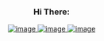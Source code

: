 <h3 align="center">Hi There:</h3>
<p align="center">
<a href="mailto:junu0516@kakao.com">
<img src="https://img.shields.io/badge/Gmail-d14836?style=flat-square&logo=Gmail&logoColor=white&labelColor=d14836&link=mailto:junu0516@kakao.com" alt="image"/>
</a>
<a href="https://www.instagram.com/junu0516/">
<img src="https://img.shields.io/badge/Instagram-ff69b4?style=flat-square&logo=instagram&logoColor=white&labelColor=ff69b4&link=https://www.instagram.com/junu0516/" alt="image"/>
</a>
   <a href="https://www.linkedin.com/in/junu0516/">
<img src="https://img.shields.io/badge/LinkedIn-blue?style=flat-square&logo=Linkedin&logoColor=white&labelColor=blue&link=https://www.linkedin.com/in/junu0516/" alt="image"/>
   </a>
<!--
   <a href="https://junu0516.github.io">
<img src="https://img.shields.io/badge/TechBlog-navy?style=flat-square&logo=Hugo&logoColor=white&labelColor=navy&link=https://www.linkedin.com/in/junu0516/" alt="image"/>
   </a>
   -->
</p>
<!-- <h3 align="center">Languages and Tools:</h3>
<p align="center"><a href="https://developer.apple.com/swift/" target="_blank" rel="noreferrer"> <img src="https://raw.githubusercontent.com/devicons/devicon/master/icons/swift/swift-original.svg" alt="swift" width="40" height="40"/> </a> <a href="https://www.java.com" target="_blank" rel="noreferrer"> <img src="https://raw.githubusercontent.com/devicons/devicon/master/icons/java/java-original.svg" alt="java" width="40" height="40"/> </a><a href="https://spring.io/" target="_blank" rel="noreferrer"> <img src="https://www.vectorlogo.zone/logos/springio/springio-icon.svg" alt="spring" width="40" height="40"/> </a> <a href="https://www.linux.org/" target="_blank" rel="noreferrer"> <img src="https://raw.githubusercontent.com/devicons/devicon/master/icons/linux/linux-original.svg" alt="linux" width="40" height="40"/> </a> <a href="https://mariadb.org/" target="_blank" rel="noreferrer"> <img src="https://www.vectorlogo.zone/logos/mariadb/mariadb-icon.svg" alt="mariadb" width="40" height="40"/> </a> <a href="https://www.mysql.com/" target="_blank" rel="noreferrer"> <img src="https://raw.githubusercontent.com/devicons/devicon/master/icons/mysql/mysql-original-wordmark.svg" alt="mysql" width="40" height="40"/> </a>   </p>
   <br>
<p align="center">
   <span>🌱 현재 swift와 iOS를 공부하고 있습니다.</span><br>
   <span>🌱 I’m currently studying <b>swift&iOS</b></span>
</p> -->
<!--  <p align="center">  
   <img src="https://camo.githubusercontent.com/d3e6d4833b5ed405cb2ec00f572421142229bef1e7fb165d9c3b7327765ada93/68747470733a2f2f6769746875622d726561646d652d73746174732e76657263656c2e6170702f6170693f757365726e616d653d6a756e7530353136" alt="My GitHub stats" data-canonical-src="https://github-readme-stats.vercel.app/api?username=junu0516" style="max-width: 100%;">
 
   
   </p> -->

<!--
<h3 align="left">Connect with me:</h3>
<p align="left">
<a href="https://linkedin.com/in/junu0516" target="blank"><img align="center" src="https://raw.githubusercontent.com/rahuldkjain/github-profile-readme-generator/master/src/images/icons/Social/linked-in-alt.svg" alt="junu0516" height="30" width="40" /></a>
<a href="https://instagram.com/junu0516" target="blank"><img align="center" src="https://raw.githubusercontent.com/rahuldkjain/github-profile-readme-generator/master/src/images/icons/Social/instagram.svg" alt="junu0516" height="30" width="40" /></a>
</p>
-->

